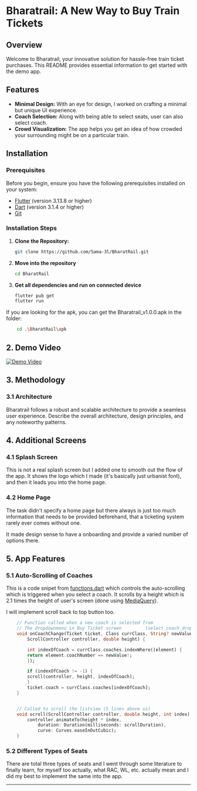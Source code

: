 # Bharatrail: A New Way to Buy Train Tickets

## Overview

Welcome to Bharatrail, your innovative solution for hassle-free train ticket purchases. This README provides essential information to get started with the demo app.

## Features

- **Minimal Design:** With an eye for design, I worked on crafting a minimal but unique UI experience.
- **Coach Selection:** Along with being able to select seats, user can also select coach.
- **Crowd Visualization:** The app helps you get an idea of how crowded your surrounding might be on a particular train.

## Installation

### Prerequisites

Before you begin, ensure you have the following prerequisites installed on your system:

- [Flutter](https://flutter.dev/docs/get-started/install) (version 3.13.8 or higher)
- [Dart](https://dart.dev/get-dart) (version 3.1.4 or higher)
- [Git](https://git-scm.com/book/en/v2/Getting-Started-Installing-Git)  

### Installation Steps

1. **Clone the Repository:**
   ```bash
   git clone https://github.com/Sama-3l/BharatRail.git

2. **Move into the repository**
   ```bash
   cd BharatRail

3. **Get all dependencies and run on connected device**
   ```bash
   flutter pub get
   flutter run

If you are looking for the apk, you can get the Bharatrail_v1.0.0.apk in the folder:
```bash
    cd .\BharatRail\apk
```

## 2. Demo Video

[![Demo Video](https://img.youtube.com/vi/sYhKiPzGPYc/0.jpg)](https://www.youtube.com/watch?v=sYhKiPzGPYc)

## 3. Methodology

### 3.1 Architecture

Bharatrail follows a robust and scalable architecture to provide a seamless user experience. Describe the overall architecture, design principles, and any noteworthy patterns.

## 4. Additional Screens

### 4.1 Splash Screen

This is not a real splash screen but I added one to smooth out the flow of the app. It shows the logo which I made (it's basically just urbanist font), and then it leads you into the home page.

### 4.2 Home Page

The task didn't specify a home page but there always is just too much information that needs to be provided beforehand, that a ticketing system rarely ever comes without one. 

It made design sense to have a onboarding and provide a varied number of options there.

## 5. App Features

### 5.1 Auto-Scrolling of Coaches

This is a code snipet from [functions.dart](https://github.com/Sama-3l/BharatRail/blob/master/lib/functions/functions.dart) which controls the auto-scrolling which is triggered when you select a coach. It scrolls by a height which is 2.1 times the height of user's screen (done using [MediaQuery](https://api.flutter.dev/flutter/widgets/MediaQuery-class.html)).

I will implement scroll back to top button too.
```dart
    // Function called when a new coach is selected from
    // The dropdownmenu in Buy Ticket screen         (select_coach_drop_down.dart)
    void onCoachChange(Ticket ticket, Class currClass, String? newValue,
        ScrollController controller, double height) {

        int indexOfCoach = currClass.coaches.indexWhere((element) {
        return element.coachNumber == newValue!;
        });

        if (indexOfCoach != -1) {
        scroll(controller, height, indexOfCoach);
        }
        ticket.coach = currClass.coaches[indexOfCoach];
    }


    // Called to scroll the listview (5 lines above us)
    void scroll(ScrollController controller, double height, int index) async {
        controller.animateTo(height * index,
            duration: Duration(milliseconds: scrollDuration),
            curve: Curves.easeInOutCubic);
    }
```

### 5.2 Different Types of Seats

There are total three types of seats and I went through some literature to finally learn, for myself too actually, what RAC, WL, etc. actually mean and I did my best to implement the same into the app.

---